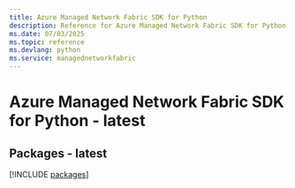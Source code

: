 ```yaml
---
title: Azure Managed Network Fabric SDK for Python
description: Reference for Azure Managed Network Fabric SDK for Python
ms.date: 07/03/2025
ms.topic: reference
ms.devlang: python
ms.service: managednetworkfabric
---
```

# Azure Managed Network Fabric SDK for Python - latest
## Packages - latest
[!INCLUDE [packages](managed-network-fabric-index.md)]